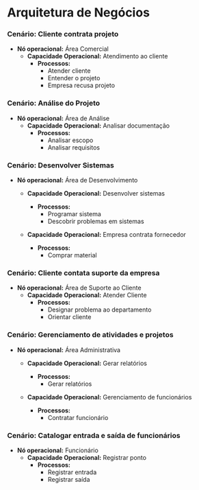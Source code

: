 # Arquitetura de Negócios


### Cenário: Cliente contrata projeto
- __Nó operacional:__ Área Comercial
  - __Capacidade Operacional:__ Atendimento ao cliente
    - __Processos:__  
      - Atender cliente
      - Entender o projeto
      - Empresa recusa projeto

### Cenário: Análise do Projeto
- __Nó operacional:__ Área de Análise
  - __Capacidade Operacional:__ Analisar documentação
    - __Processos:__
      - Analisar escopo
      - Analisar requisitos
      
### Cenário: Desenvolver Sistemas
- __Nó operacional:__ Área de Desenvolvimento
  - __Capacidade Operacional:__ Desenvolver sistemas
    - __Processos:__
      - Programar sistema
      - Descobrir problemas em sistemas
      
  - __Capacidade Operacional:__ Empresa contrata fornecedor
    - __Processos:__
      - Comprar material

### Cenário: Cliente contata suporte da empresa
- __Nó operacional:__ Área de Suporte ao Cliente
  - __Capacidade Operacional:__ Atender Cliente
    - __Processos:__ 
      - Designar problema ao departamento
      - Orientar cliente
      
### Cenário: Gerenciamento de atividades e projetos
- __Nó operacional:__ Área Administrativa
  - __Capacidade Operacional:__ Gerar relatórios
    - __Processos:__
      - Gerar relatórios

  - __Capacidade Operacional:__ Gerenciamento de funcionários
    - __Processos:__
      - Contratar funcionário

### Cenário: Catalogar entrada e saída de funcionários
- __Nó operacional:__ Funcionário
  - __Capacidade Operacional:__ Registrar ponto
    - __Processos:__
      - Registrar entrada
      - Registrar saída
